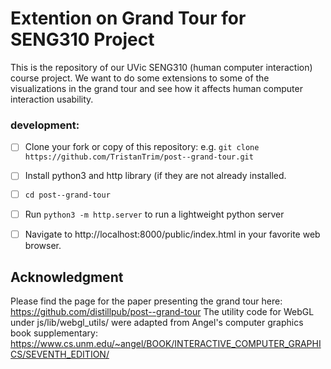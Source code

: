 # Extention on Grand Tour for SENG310 Project

This is the repository of our UVic SENG310 (human computer interaction) course project. We want to do some extensions to some of the visualizations in the grand tour and see how it affects human computer interaction usability.


### development:

- [ ] Clone your fork or copy of this repository: e.g. `git clone https://github.com/TristanTrim/post--grand-tour.git`
- [ ] Install python3 and http library (if they are not already installed.
- [ ] `cd post--grand-tour`
- [ ] Run `python3 -m http.server` to run a lightweight python server
- [ ] Navigate to http://localhost:8000/public/index.html in your favorite web browser.


## Acknowledgment
Please find the page for the paper presenting the grand tour here:
https://github.com/distillpub/post--grand-tour
The utility code for WebGL under js/lib/webgl_utils/ were adapted from Angel's computer graphics book supplementary: 
https://www.cs.unm.edu/~angel/BOOK/INTERACTIVE_COMPUTER_GRAPHICS/SEVENTH_EDITION/

